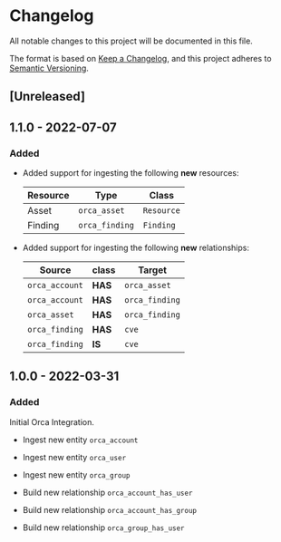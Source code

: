 # Changelog

All notable changes to this project will be documented in this file.

The format is based on [Keep a Changelog](https://keepachangelog.com/en/1.0.0/),
and this project adheres to
[Semantic Versioning](https://semver.org/spec/v2.0.0.html).

## [Unreleased]

## 1.1.0 - 2022-07-07

### Added

- Added support for ingesting the following **new** resources:

  | Resource | Type           | Class      |
  | -------- | -------------- | ---------- |
  | Asset    | `orca_asset`   | `Resource` |
  | Finding  | `orca_finding` | `Finding`  |

- Added support for ingesting the following **new** relationships:

  | Source         | class   | Target         |
  | -------------- | ------- | -------------- |
  | `orca_account` | **HAS** | `orca_asset`   |
  | `orca_account` | **HAS** | `orca_finding` |
  | `orca_asset`   | **HAS** | `orca_finding` |
  | `orca_finding` | **HAS** | `cve`          |
  | `orca_finding` | **IS**  | `cve`          |

## 1.0.0 - 2022-03-31

### Added

Initial Orca Integration.

- Ingest new entity `orca_account`
- Ingest new entity `orca_user`
- Ingest new entity `orca_group`

- Build new relationship `orca_account_has_user`
- Build new relationship `orca_account_has_group`
- Build new relationship `orca_group_has_user`
